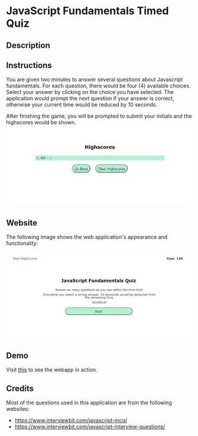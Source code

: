 # JavaScript Fundamentals Timed Quiz

## Description

## Instructions

You are given two minutes to answer several questions about Javascript fundamentals. For each question, there would be four (4) available choices. Select your answer by clicking on the choice you have selected. The application would prompt the next question if your answer is correct, otherwise your current time would be reduced by 10 seconds.

After finishing the game, you will be prompted to submit your initials and the highscores would be shown.
![The Timed Javascript Fundamentals Quiz application's highscore page displays a list of initials and their corresponding scores in descending order. There are also two green rounded buttons the first with text 'Go back' and the other 'Clear Highscores'.](./Assets/img/highscore-page.png)

## Website

The following image shows the web application's appearance and functionality:

![The Timed Javascript Fundamentals Quiz application's main page displays a link to view highscores on its upper left, a text 'Time 120' on its upper right, the title and instructions, and a green rounded button with text 'Start'.](./Assets/img/website-demo.png)

## Demo

Visit [this](https://alainatividad.github.io/JavaScript-Timed-Interactive-Quiz/index.html) to see the webapp in action.

## Credits

Most of the questions used in this application are from the following websites:

- https://www.interviewbit.com/javascript-mcq/
- https://www.interviewbit.com/javascript-interview-questions/
